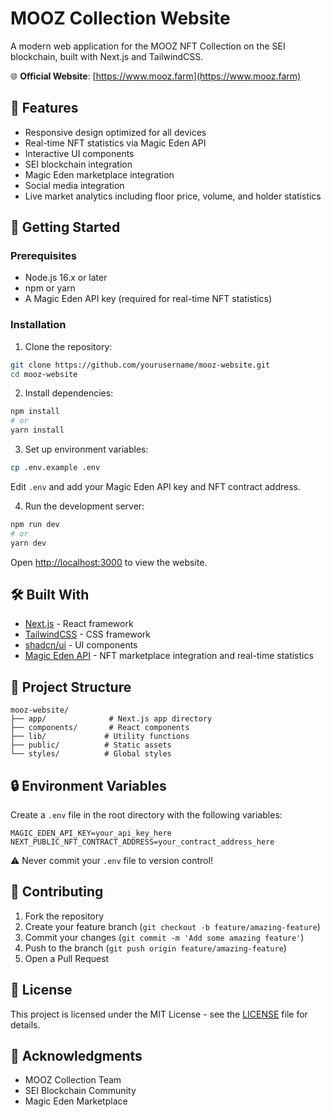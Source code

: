 # MOOZ Collection Website

A modern web application for the MOOZ NFT Collection on the SEI blockchain, built with Next.js and TailwindCSS.

🌐 **Official Website**: [https://www.mooz.farm](https://www.mooz.farm)

## 🌟 Features

- Responsive design optimized for all devices
- Real-time NFT statistics via Magic Eden API
- Interactive UI components
- SEI blockchain integration
- Magic Eden marketplace integration
- Social media integration
- Live market analytics including floor price, volume, and holder statistics

## 🚀 Getting Started

### Prerequisites

- Node.js 16.x or later
- npm or yarn
- A Magic Eden API key (required for real-time NFT statistics)

### Installation

1. Clone the repository:
```bash
git clone https://github.com/yourusername/mooz-website.git
cd mooz-website
```

2. Install dependencies:
```bash
npm install
# or
yarn install
```

3. Set up environment variables:
```bash
cp .env.example .env
```
Edit `.env` and add your Magic Eden API key and NFT contract address.

4. Run the development server:
```bash
npm run dev
# or
yarn dev
```

Open [http://localhost:3000](http://localhost:3000) to view the website.

## 🛠️ Built With

- [Next.js](https://nextjs.org/) - React framework
- [TailwindCSS](https://tailwindcss.com/) - CSS framework
- [shadcn/ui](https://ui.shadcn.com/) - UI components
- [Magic Eden API](https://api.magiceden.dev/) - NFT marketplace integration and real-time statistics

## 📁 Project Structure

```
mooz-website/
├── app/              # Next.js app directory
├── components/       # React components
├── lib/             # Utility functions
├── public/          # Static assets
└── styles/          # Global styles
```

## 🔒 Environment Variables

Create a `.env` file in the root directory with the following variables:

```env
MAGIC_EDEN_API_KEY=your_api_key_here
NEXT_PUBLIC_NFT_CONTRACT_ADDRESS=your_contract_address_here
```

⚠️ Never commit your `.env` file to version control!

## 🤝 Contributing

1. Fork the repository
2. Create your feature branch (`git checkout -b feature/amazing-feature`)
3. Commit your changes (`git commit -m 'Add some amazing feature'`)
4. Push to the branch (`git push origin feature/amazing-feature`)
5. Open a Pull Request

## 📝 License

This project is licensed under the MIT License - see the [LICENSE](LICENSE) file for details.

## 🙏 Acknowledgments

- MOOZ Collection Team
- SEI Blockchain Community
- Magic Eden Marketplace
